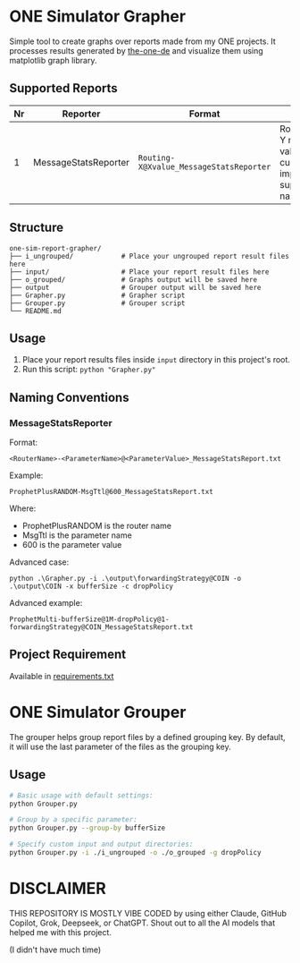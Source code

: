 # ONE Simulator Grapher

Simple tool to create graphs over reports made from my ONE projects.
It processes results generated by [the-one-de](https://github.com/vianneynara/the-one-de) and visualize
them using matplotlib graph library.

## Supported Reports

| Nr | Reporter             | Format                                  | Support                                                                          |
|----|----------------------|-----------------------------------------|----------------------------------------------------------------------------------|
| 1  | MessageStatsReporter | `Routing-X@Xvalue_MessageStatsReporter` | Router names, Y metric, by X values. The current implementation supports naming. |

## Structure

```
one-sim-report-grapher/
├── i_ungrouped/            # Place your ungrouped report result files here
├── input/                  # Place your report result files here
├── o_grouped/              # Graphs output will be saved here
├── output                  # Grouper output will be saved here
├── Grapher.py              # Grapher script
├── Grouper.py              # Grouper script
└── README.md
```

## Usage

1. Place your report results files inside `input` directory in this project's root.
2. Run this script: `python "Grapher.py"`

## Naming Conventions

### MessageStatsReporter

Format: 
```
<RouterName>-<ParameterName>@<ParameterValue>_MessageStatsReport.txt
```

Example: 
```
ProphetPlusRANDOM-MsgTtl@600_MessageStatsReport.txt
```

Where:
- ProphetPlusRANDOM is the router name
- MsgTtl is the parameter name 
- 600 is the parameter value

Advanced case:
```
python .\Grapher.py -i .\output\forwardingStrategy@COIN -o .\output\COIN -x bufferSize -c dropPolicy
 ```

Advanced example:
```
ProphetMulti-bufferSize@1M-dropPolicy@1-forwardingStrategy@COIN_MessageStatsReport.txt
```

## Project Requirement

Available in [requirements.txt](requirements.txt)

# ONE Simulator Grouper

The grouper helps group report files by a defined grouping key. 
By default, it will use the last parameter of the files as the grouping key.

## Usage

```bash
# Basic usage with default settings:
python Grouper.py

# Group by a specific parameter:
python Grouper.py --group-by bufferSize

# Specify custom input and output directories:
python Grouper.py -i ./i_ungrouped -o ./o_grouped -g dropPolicy
```

# DISCLAIMER

THIS REPOSITORY IS MOSTLY VIBE CODED by using either Claude, GitHub Copilot, Grok, Deepseek, or ChatGPT. 
Shout out to all the AI models that helped me with this project.

(I didn't have much time)